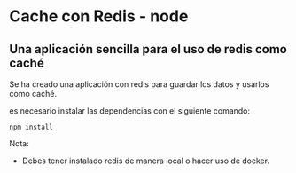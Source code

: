 # Cache con Redis - node

## Una aplicación sencilla para el uso de redis como caché

Se ha creado una aplicación con redis para guardar los datos y usarlos como caché.

es necesario instalar las dependencias con el siguiente comando:
```
npm install
```
Nota:
* Debes tener instalado redis de manera local o hacer uso de docker.

